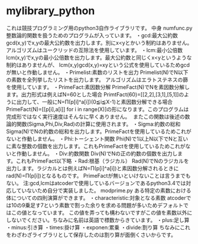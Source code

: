 # mylibrary_python
これは競技プログラミング用のpython3自作ライブラリです。
中身
numfunc.py
整数論的関数を扱うためのプログラムが入っています。
・gcd:最大公約数
  gcd(x,y)でx,yの最大公約数を出力します。別にx<yとかいう制約はありません。
  アルゴリズムはユークリッドの互除法を使用しています。
・lcm:最小公倍数
  lcm(x,y)でx,yの最小公倍数を出力します。最大公約数と同じくx<yというような制約はありませんが、
  lcm(x,y)gcd(x,y)=xyという公式を使用しているためgcdが無いと作動しません。
・Primelist:素数のリストを出力
  Primelist(N)でN以下の素数を全列挙したリストを出力します。
  アルゴリズムはエラトステネスの篩を使用しています。
・PrimeFact:素因数分解
  PrimeFact(N)でNを素因数分解します。出力形式は例えばN=60とした場合
  PrimtFact(60)=[[2,2],[3,1],[5,1]]のように出力して、一般にN=Π(p[i]^a[i])(0≦i≦X-1)と素因数分解できる場合
  PrimeFact(N)=[[p[i],a[i]] for i in range(X)]の形になります。このプログラムは完成形ではなく実行速度はそんなに早くありません。
  またこの関数は後述の数論的関数(Sigma,Phi,Div,Rad)の計算に使用されます。
・Sigma:約数の総和
  Sigma(N)でNの約数の総和を出力します。PrimeFactを使用しているためこれがないと作動しません。
・Phi:トーシェント関数
  Phi(N)で1以上N以下でNと互いに素な整数の個数を出力します。これもPrimeFactを使用しているためこれがないと作動しません。
・Div:約数関数
  Div(N)でNの正の約数の個数を出力します。これもPrimeFact以下略
・Rad:根基（ラジカル）
  Rad(N)でNのラジカルを出力します。ラジカルとは例えばN=Π(p[i]^a[i])と素因数分解されるときにrad(N)=Π(p[i])となるものです。
  PrimeFactが無いといけないことは言うまでもない。
注:gcd,lcmはatcoderで使用しているバージョンであるpython3.4では対応していないため自分で実装しました。
modprime.py
ある特定の素数における体についての四則演算ができます。
・characteristic:対象となる素数
  atcoderでは10の9乗足す7という素数で割った余りを求める問題が多いためデフォルトではこの値となっています。
  この値を弄っても構わないですがこの値を素数以外にしないでください。ちなみに名前は英語で標数からきています。
・plus:足し算
・minus:引き算
・times:掛け算
・exponen:累乗
・divide:割り算
ちなみにこれをわざわざライブラリとして保存したのは割り算が面倒くさいからです。
